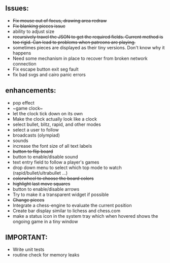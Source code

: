 ## Issues:

* ~~Fix mouse out of focus, drawing area redraw~~
* ~~Fix blanking pieces issue~~
* ability to adjust size
* ~~recursively travel the JSON to get the required fields. Current method is too rigid. Can lead to problems when patreons are playing.~~
* sometimes pieces are displayed as their tiny versions. Don't know why it happens
* Need some mechanism in place to recover from broken network connection
* Fix escape button exit seg fault
* fix bad svgs and cairo panic errors

## enhancements:

* pop effect
* ~game clock~
* let the clock tick down on its own
* Make the clock actually look like a clock
* select bullet, blitz, rapid, and other modes
* select a user to follow
* broadcasts (olympiad)
* sounds
* increase the font size of all text labels
* ~~button to flip board~~
* button to enable/disable sound
* text entry field to follow a player's games
* drop down menu to select which top mode to watch (rapid/bullet/ultrabullet ...)
* ~~colorwheel to choose the board colors~~
* ~~highlight last move squares~~
* button to enable/disable arrows
* Try to make it a transparent widget if possible
* ~~Change pieces~~
* Integrate a chess-engine to evaluate the current position
* Create bar display similar to lichess and chess.com
* make a status icon in the system tray which when hovered shows the ongoing game in a tiny window

## IMPORTANT:
* Write unit tests
* routine check for memory leaks
